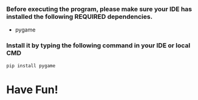 ### Before executing the program, please make sure your IDE has installed the following REQUIRED dependencies.

- pygame

### Install it by typing the following command in your IDE or local CMD
```
pip install pygame
```
# Have Fun!

